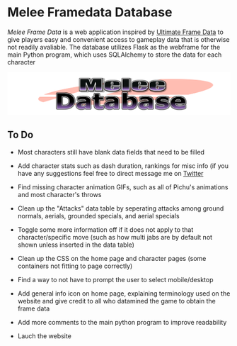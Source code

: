 # Melee Framedata Database

*Melee Frame Data* is a web application inspired by [Ultimate Frame Data](https://ultimateframedata.com/) to give players easy and convenient access to gameplay data that is otherwise not readily avaliable. The database utilizes Flask as the webframe for the main Python program, which uses SQLAlchemy to store the data for each character

![](static/images/logo.png)

## To Do
* Most characters still have blank data fields that need to be filled

* Add character stats such as dash duration, rankings for misc info (if you have any suggestions feel free to direct message me on [Twitter](https://twitter.com/SandTFGC)

* Find missing character animation GIFs, such as all of Pichu's animations and most character's throws

* Clean up the "Attacks" data table by seperating attacks among ground normals, aerials, grounded specials, and aerial specials

* Toggle some more information off if it does not apply to that character/specific move (such as how multi jabs are by default not shown unless inserted in the data table)

* Clean up the CSS on the home page and character pages (some containers not fitting to page correctly)

* Find a way to not have to prompt the user to select mobile/desktop

* Add general info icon on home page, explaining terminology used on the website and give credit to all who datamined the game to obtain the frame data

* Add more comments to the main python program to improve readability

* Lauch the website

